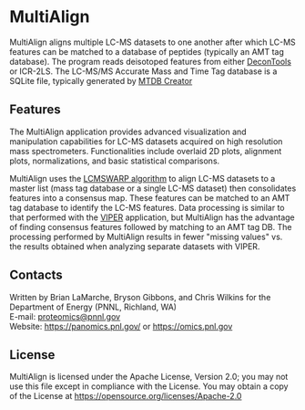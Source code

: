 # MultiAlign

MultiAlign aligns multiple LC-MS datasets to one another after which LC-MS 
features can be matched to a database of peptides (typically an 
AMT tag database).  The program reads deisotoped features from either
[DeconTools](https://github.com/PNNL-Comp-Mass-Spec/DeconTools/releases) or ICR-2LS.
The LC-MS/MS Accurate Mass and Time Tag database 
is a SQLite file, typically generated by [MTDB Creator](https://github.com/PNNL-Comp-Mass-Spec/MTDB-Creator/releases)

## Features

The MultiAlign application provides advanced visualization and manipulation 
capabilities for LC-MS datasets acquired on high resolution mass 
spectrometers. Functionalities include overlaid 2D plots, alignment plots, 
normalizations, and basic statistical comparisons. 

MultiAlign uses the [LCMSWARP algorithm](https://github.com/PNNL-Comp-Mass-Spec/MultiAlign/tree/master/src/Library/MultiAlignCore/Algorithms/Alignment/LcmsWarp)
to align LC-MS datasets to a master list (mass tag database or a single LC-MS dataset) 
then consolidates features into a consensus map. 
These features can be matched to an AMT tag database to identify the LC-MS 
features. Data processing is similar to that performed with the [VIPER](https://github.com/PNNL-Comp-Mass-Spec/VIPER)
application, but MultiAlign has the advantage of finding consensus features 
followed by matching to an AMT tag DB. The processing performed by MultiAlign 
results in fewer "missing values" vs. the results obtained when analyzing 
separate datasets with VIPER.

## Contacts

Written by Brian LaMarche, Bryson Gibbons, and Chris Wilkins for the Department of Energy (PNNL, Richland, WA) \
E-mail: proteomics@pnnl.gov \
Website: https://panomics.pnl.gov/ or https://omics.pnl.gov

## License

MultiAlign is licensed under the Apache License, Version 2.0; 
you may not use this file except in compliance with the License.  You may obtain 
a copy of the License at https://opensource.org/licenses/Apache-2.0
